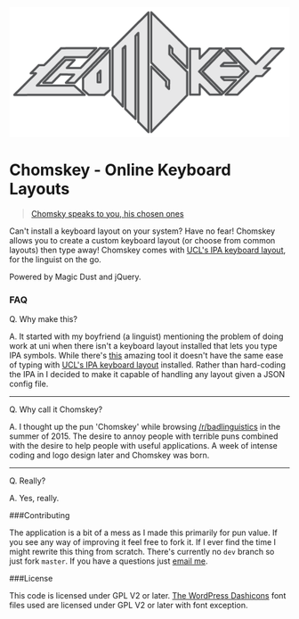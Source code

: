 <p align="center">
  <img src="https://raw.githubusercontent.com/kittsville/Chomskey/master/assets/logo_trans.png" />
</p>

# Chomskey - Online Keyboard Layouts

>[Chomsky speaks to you, his chosen ones](https://www.youtube.com/watch?v=YOROvO2fxTc)

Can't install a keyboard layout on your system? Have no fear! Chomskey allows you to create a custom keyboard layout (or choose from common layouts) then type away! Chomskey comes with [UCL's IPA keyboard layout](http://kittsville.github.io/Chomskey/#ucl-ipa), for the linguist on the go.

Powered by Magic Dust and jQuery.

### FAQ

Q. Why make this?

A. It started with my boyfriend (a linguist) mentioning the problem of doing work at uni when there isn't a keyboard layout installed that lets you type IPA symbols. While there's [this](http://westonruter.github.io/ipa-chart/keyboard/) amazing tool it doesn't have the same ease of typing with [UCL's IPA keyboard layout](http://www.phon.ucl.ac.uk/resource/phonetics/) installed. Rather than hard-coding the IPA in I decided to make it capable of handling any layout given a JSON config file.

---

Q. Why call it Chomskey?

A. I thought up the pun 'Chomskey' while browsing [/r/badlinguistics](https://www.reddit.com/r/badlinguistics) in the summer of 2015. The desire to annoy people with terrible puns combined with the desire to help people with useful applications. A week of intense coding and logo design later and Chomskey was born.

---

Q. Really?

A. Yes, really.

###Contributing

The application is a bit of a mess as I made this primarily for pun value. If you see any way of improving it feel free to fork it. If I ever find the time I might rewrite this thing from scratch. There's currently no `dev` branch so just fork `master`. If you have a questions just [email me](mailto:kittsville@gmail.com).

###License

This code is licensed under GPL V2 or later. [The WordPress Dashicons](https://developer.wordpress.org/resource/dashicons/) font files used are licensed under GPL V2 or later with font exception.
